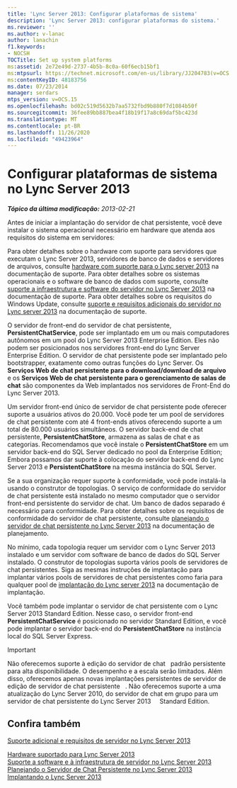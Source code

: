 ```yaml
---
title: 'Lync Server 2013: Configurar plataformas de sistema'
description: 'Lync Server 2013: configurar plataformas do sistema.'
ms.reviewer: ''
ms.author: v-lanac
author: lanachin
f1.keywords:
- NOCSH
TOCTitle: Set up system platforms
ms:assetid: 2e72e49d-2737-4b5b-8c0a-60f6ecb15bf1
ms:mtpsurl: https://technet.microsoft.com/en-us/library/JJ204783(v=OCS.15)
ms:contentKeyID: 48183756
ms.date: 07/23/2014
manager: serdars
mtps_version: v=OCS.15
ms.openlocfilehash: bd02c519d5632b7aa5732fbd9b880f7d1084b50f
ms.sourcegitcommit: 36fee89bb887bea4f18b19f17a8c69daf5bc423d
ms.translationtype: MT
ms.contentlocale: pt-BR
ms.lasthandoff: 11/26/2020
ms.locfileid: "49423964"
---
```

# <a name="set-up-system-platforms-in-lync-server-2013"></a>Configurar plataformas de sistema no Lync Server 2013

<div data-xmlns="http://www.w3.org/1999/xhtml">

<div class="topic" data-xmlns="http://www.w3.org/1999/xhtml" data-msxsl="urn:schemas-microsoft-com:xslt" data-cs="https://msdn.microsoft.com/">

<div data-asp="https://msdn2.microsoft.com/asp">



</div>

<div id="mainSection">

<div id="mainBody">

<span> </span>

_**Tópico da última modificação:** 2013-02-21_

Antes de iniciar a implantação do servidor de chat persistente, você deve instalar o sistema operacional necessário em hardware que atenda aos requisitos do sistema em servidores:

Para obter detalhes sobre o hardware com suporte para servidores que executam o Lync Server 2013, servidores de banco de dados e servidores de arquivos, consulte [hardware com suporte para o Lync server 2013](lync-server-2013-supported-hardware.md) na documentação de suporte. Para obter detalhes sobre os sistemas operacionais e o software de banco de dados com suporte, consulte [suporte a infraestrutura e software do servidor no Lync Server 2013](lync-server-2013-server-software-and-infrastructure-support.md) na documentação de suporte. Para obter detalhes sobre os requisitos do Windows Update, consulte [suporte e requisitos adicionais do servidor no Lync server 2013](lync-server-2013-additional-server-support-and-requirements.md) na documentação de suporte.

O servidor de front-end do servidor de chat persistente, **PersistentChatService**, pode ser implantado em um ou mais computadores autônomos em um pool do Lync Server 2013 Enterprise Edition. Eles não podem ser posicionados nos servidores front-end do Lync Server Enterprise Edition. O servidor de chat persistente pode ser implantado pelo bootstrapper, exatamente como outras funções do Lync Server. Os **Serviços Web de chat persistente para o download/download de arquivo** e os **Serviços Web de chat persistente para o gerenciamento de salas de chat** são componentes da Web implantados nos servidores de Front-End do Lync Server 2013.

Um servidor front-end único de servidor de chat persistente pode oferecer suporte a usuários ativos do 20.000. Você pode ter um pool de servidores de chat persistente com até 4 front-ends ativos oferecendo suporte a um total de 80.000 usuários simultâneos. O servidor back-end de chat persistente, **PersistentChatStore**, armazena as salas de chat e as categorias. Recomendamos que você instale o **PersistentChatStore** em um servidor back-end do SQL Server dedicado no pool da Enterprise Edition; Embora possamos dar suporte à colocação do servidor back-end do Lync Server 2013 e **PersistentChatStore** na mesma instância do SQL Server.

Se a sua organização requer suporte à conformidade, você pode instalá-la usando o construtor de topologias. O serviço de conformidade do servidor de chat persistente está instalado no mesmo computador que o servidor front-end persistente do servidor de chat. Um banco de dados separado é necessário para conformidade. Para obter detalhes sobre os requisitos de conformidade do servidor de chat persistente, consulte [planejando o servidor de chat persistente no Lync Server 2013](lync-server-2013-planning-for-persistent-chat-server.md) na documentação de planejamento.

No mínimo, cada topologia requer um servidor com o Lync Server 2013 instalado e um servidor com software de banco de dados do SQL Server instalado. O construtor de topologias suporta vários pools de servidores de chat persistentes. Siga as mesmas instruções de implantação para implantar vários pools de servidores de chat persistentes como faria para qualquer pool de [implantação do Lync server 2013](lync-server-2013-deploying-lync-server.md) na documentação de implantação.

Você também pode implantar o servidor de chat persistente com o Lync Server 2013 Standard Edition. Nesse caso, o servidor front-end **PersistentChatService** é posicionado no servidor Standard Edition, e você pode implantar o servidor back-end do **PersistentChatStore** na instância local do SQL Server Express.

<div>


> [!IMPORTANT]  
> Não oferecemos suporte à edição do servidor de chat &nbsp; padrão persistente para alta disponibilidade. O desempenho e a escala serão limitados. Além disso, oferecemos apenas novas implantações persistentes de servidor de edição de servidor de chat persistente &nbsp; . Não oferecemos suporte a uma atualização do Lync Server 2010, do servidor de chat em grupo para um servidor de chat persistente do Lync Server 2013 &nbsp; &nbsp; Standard Edition.



</div>

<div>

## <a name="see-also"></a>Confira também


[Suporte adicional e requisitos de servidor no Lync Server 2013](lync-server-2013-additional-server-support-and-requirements.md)  


[Hardware suportado para Lync Server 2013](lync-server-2013-supported-hardware.md)  
[Suporte a software e à infraestrutura de servidor no Lync Server 2013](lync-server-2013-server-software-and-infrastructure-support.md)  
[Planejando o Servidor de Chat Persistente no Lync Server 2013](lync-server-2013-planning-for-persistent-chat-server.md)  
[Implantando o Lync Server 2013](lync-server-2013-deploying-lync-server.md)  
  

</div>

</div>

<span> </span>

</div>

</div>

</div>

